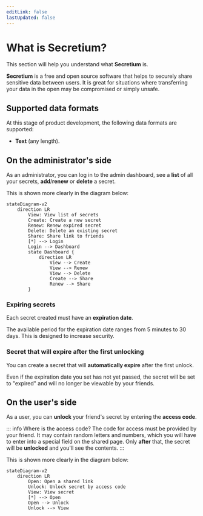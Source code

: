 ```yaml
---
editLink: false
lastUpdated: false
---
```


# What is Secretium?

This section will help you understand what **Secretium** is.

<!--@include: ./parts/block_want-to-try.md-->

**Secretium** is a free and open source software that helps to securely share sensitive data between users. It is great for situations where transferring your data in the open may be compromised or simply unsafe.

## Supported data formats

At this stage of product development, the following data formats are supported:

- **Text** (any length).

## On the administrator's side

As an administrator, you can log in to the admin dashboard, see a **list** of all your secrets, **add**/**renew** or **delete** a secret.

This is shown more clearly in the diagram below:

```mermaid
stateDiagram-v2
    direction LR
        View: View list of secrets
        Create: Create a new secret
        Renew: Renew expired secret
        Delete: Delete an existing secret
        Share: Share link to friends
        [*] --> Login
        Login --> Dashboard
        state Dashboard {
            direction LR
                View --> Create
                View --> Renew
                View --> Delete
                Create --> Share
                Renew --> Share
        }
```

### Expiring secrets

Each secret created must have an **expiration date**.

The available period for the expiration date ranges from 5 minutes to 30 days. This is designed to increase security.

### Secret that will expire after the first unlocking

You can create a secret that will **automatically expire** after the first unlock.

Even if the expiration date you set has not yet passed, the secret will be set to "expired" and will no longer be viewable by your friends.

## On the user's side

As a user, you can **unlock** your friend's secret by entering the **access code**.

::: info Where is the access code?
The code for access must be provided by your friend. It may contain random letters and numbers, which you will have to enter into a special field on the shared page. Only **after** that, the secret will be **unlocked** and you'll see the contents.
:::

This is shown more clearly in the diagram below:

```mermaid
stateDiagram-v2
    direction LR
        Open: Open a shared link
        Unlock: Unlock secret by access code
        View: View secret
        [*] --> Open
        Open --> Unlock
        Unlock --> View
```

<!--@include: ./parts/links.md-->